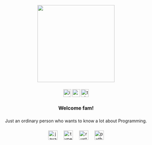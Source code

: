 <div align="center">
  <img height="250" src="https://media4.giphy.com/media/v1.Y2lkPTc5MGI3NjExZ3F6bzcxeWI2eW5rMDF6d245ODUza2M5ZnQ1MW85eHR1NmV0Zzc3dCZlcD12MV9pbnRlcm5hbF9naWZfYnlfaWQmY3Q9Zw/Rx8H5yTo36LLy/giphy.gif"  />
</div>

###

<div align="center">
  <a href="https://instagram.com/die4kv" target="_blank">
    <img src="https://img.shields.io/static/v1?message=Instagram&logo=instagram&label=&color=E4405F&logoColor=white&labelColor=&style=for-the-badge" height="25" alt="instagram logo"  /></a>
  <a href="mailto:adrynlkhfii@gmail.com" target="_blank">
    <img src="https://img.shields.io/static/v1?message=Gmail&logo=gmail&label=&color=D14836&logoColor=white&labelColor=&style=for-the-badge" height="25" alt="gmail logo"  /></a>
  <a href="https://t.me/die4kv" target="_blank">
    <img src="https://img.shields.io/static/v1?message=Telegram&logo=telegram&label=&color=2CA5E0&logoColor=white&labelColor=&style=for-the-badge" height="25" alt="telegram logo"  /></a>
</div>

###

<h3 align="center"> Welcome fam! </h3>

###

<div align="center">
<p3>Just an ordinary person who wants to know a lot about Programming.</p3>  
</div>

###

<div align="center">
  <img src="https://skillicons.dev/icons?i=js" height="30" alt="javascript logo"  />
  <img width="12" />
  <img src="https://skillicons.dev/icons?i=ts" height="30" alt="typescript logo"  />
  <img width="12" />
  <img src="https://skillicons.dev/icons?i=rust" height="30" alt="rust logo"  />
  <img width="12" />
  <img src="https://skillicons.dev/icons?i=py" height="30" alt="python logo"  />
</div>

###


       
